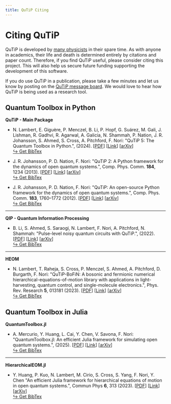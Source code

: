 ```yaml
---
title: QuTiP Citing
---
```


# Citing QuTiP

QuTiP is developed by [many physicists](devs.html) in their spare time.
As with anyone in academics,
their life and death is determined entirely by citations and paper count.
Therefore, if you find QuTiP useful, please consider citing this project.
This will also help us secure future funding supporting the development of this
software.

If you do use QuTiP in a publication, please take a few minutes and let us know
by posting on the [QuTiP message board](https://groups.google.com/group/qutip).
We would love to hear how QuTiP is being used as a research tool.

## Quantum Toolbox in Python

**QuTiP - Main Package**

* N. Lambert, E. Giguère, P. Menczel, B. Li, P. Hopf, G. Suárez, M. Gali, J. Lishman, R. Gadhvi, R. Agarwal, A. Galicia, N. Shammah, P. Nation, J. R. Johansson, S. Ahmed, S. Cross, A. Pitchford, F. Nori: "QuTiP 5: The Quantum Toolbox in Python.", (2024).
[[PDF](https://arxiv.org/pdf/2412.04705)]
[[Link](https://doi.org/10.48550/arXiv.2412.04705)]
[[arXiv](https://arxiv.org/abs/2412.04705)]
<br><a href="/assets/qutip5-bibtex.txt" target="_blank">&#8618; Get BibTex</a>

* J. R. Johansson, P. D. Nation, F. Nori: "QuTiP 2: A Python framework for the dynamics of open quantum systems.", Comp. Phys. Comm. **184**, 1234 (2013).
[[PDF](https://dml.riken.jp/images/pub/nori/pdf/CPC-184-1234-2013.pdf)]
[[Link](https://dx.doi.org/10.1016/j.cpc.2012.11.019)]
[[arXiv](http://arxiv.org/abs/1211.6518)]
<br><a href="/assets/qutip2-bibtex.txt" target="_blank">&#8618; Get BibTex</a>

* J. R. Johansson, P. D. Nation, F. Nori: "QuTiP: An open-source Python framework for the dynamics of open quantum systems.", Comp. Phys. Comm. **183**, 1760–1772 (2012).
[[PDF](https://dml.riken.jp/images/pub/nori/pdf/CPC-2012.pdf)]
[[Link](https://dx.doi.org/10.1016/j.cpc.2012.02.021)]
[[arXiv](https://arxiv.org/abs/2105.09902)]
<br><a href="/assets/qutip1-bibtex.txt" target="_blank">&#8618; Get BibTex</a>

---

**QIP - Quantum Information Processing**

* B. Li, S. Ahmed, S. Saraogi, N. Lambert, F. Nori, A. Pitchford, N. Shammah: "Pulse-level noisy quantum circuits with QuTiP.", (2022).
[[PDF](https://dml.riken.jp/wp-content/uploads/Quantum_6_630_24_Jan_2022.pdf)]
[[Link](https://doi.org/10.22331/q-2022-01-24-630)]
[[arXiv](https://arxiv.org/abs/2105.09902)]
<br><a href="/assets/qutip-qip-bibtex.txt" target="_blank">&#8618; Get BibTex</a>

---

**HEOM**

* N. Lambert, T. Raheja, S. Cross, P. Menczel, S. Ahmed, A. Pitchford, D. Burgarth, F. Nori: "QuTiP-BoFiN: A bosonic and fermionic numerical hierarchical-equations-of-motion library with applications in light-harvesting, quantum control, and single-molecule electronics.", Phys. Rev. Research **5**, 013181 (2023).
[[PDF](https://dml.riken.jp/wp-content/uploads/PhysRevResearch_5_013181_15_Mar_2023.pdf)]
[[Link](https://doi.org/10.1103/PhysRevResearch.5.013181)]
[[arXiv](https://arxiv.org/abs/2010.10806)]
<br><a href="/assets/qutip-bofin-bibtex.txt" target="_blank">&#8618; Get BibTex</a>

## Quantum Toolbox in Julia

**QuantumToolbox.jl**

* A. Mercurio, Y. Huang, L. Cai, Y. Chen, V. Savona, F. Nori: "QuantumToolbox.jl: An efficient Julia framework for simulating open quantum systems.", (2025).
[[PDF](https://arxiv.org/pdf/2504.21440)]
[[Link](https://doi.org/10.48550/arXiv.2504.21440)]
[[arXiv](https://arxiv.org/abs/2504.21440)]
<br><a href="/assets/qutip-julia-bibtex.txt" target="_blank">&#8618; Get BibTex</a>

---

**HierarchicalEOM.jl**

* Y. Huang, P. Kuo, N. Lambert, M. Cirio, S. Cross, S. Yang, F. Nori, Y. Chen "An efficient Julia framework for hierarchical equations of motion in open quantum systems.", Commun Phys **6**, 313 (2023).
[[PDF](https://rdcu.be/dqJ0g)]
[[Link](https://doi.org/10.1038/s42005-023-01427-2)]
[[arXiv](https://arxiv.org/abs/2306.07522)]
<br><a href="/assets/qutip-heomjl-bibtex.txt" target="_blank">&#8618; Get BibTex</a>


